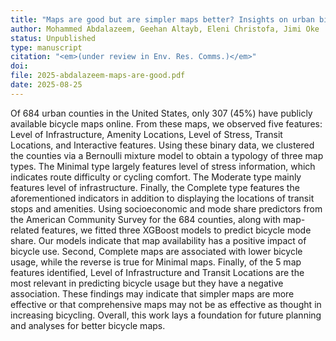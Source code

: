 ```yaml
---
title: "Maps are good but are simpler maps better? Insights on urban bicycling in the US"
author: Mohammed Abdalazeem, Geehan Altayb, Eleni Christofa, Jimi Oke
status: Unpublished
type: manuscript
citation: "<em>(under review in Env. Res. Comms.)</em>"
doi: 
file: 2025-abdalazeem-maps-are-good.pdf
date: 2025-08-25
---
```



Of 684 urban counties in the United States, only 307 (45%) have publicly available bicycle maps online. From these maps, we observed five features: Level of Infrastructure, Amenity Locations, Level of Stress, Transit Locations, and Interactive features. Using these binary data, we clustered the counties via a Bernoulli mixture model to obtain a typology of three map types. The Minimal type largely features level of stress information, which indicates route difficulty or cycling comfort. The Moderate type mainly features level of infrastructure. Finally, the Complete type features the aforementioned indicators in addition to displaying the locations of transit stops and amenities. Using socioeconomic and mode share predictors from the American Community Survey for the 684 counties, along with map-related features, we fitted three XGBoost models to predict bicycle mode share. Our models indicate that map availability has a positive impact of bicycle use. Second, Complete maps are associated with lower bicycle usage, while the reverse is true for Minimal maps. Finally, of the 5 map features identified, Level of Infrastructure and Transit Locations are the most relevant in predicting bicycle usage but they have a negative association. These findings may indicate that simpler maps are more effective or that comprehensive maps may not be as effective as thought in increasing bicycling. Overall, this work lays a foundation for future planning and analyses for better bicycle maps.
